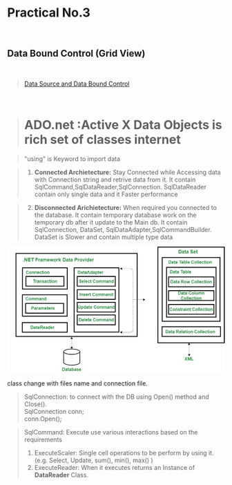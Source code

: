 # Practical No.3
<br/>

## Data Bound Control (Grid View) 
<br/>

> <a href ="#">Data Source and Data Bound Control </a>
<br/>

> # ADO.net :Active X Data Objects is rich set of classes internet <br/>

> "using" is Keyword to import data <br/>

> 1. <b>Connected Archietecture:</b> Stay Connected while Accessing data with Connection string and retrive data from it. It contain SqlCommand,SqlDataReader,SqlConnection. SqlDataReader contain only single data and it Faster performance<br/>

> 2. <b>Disconnected Arichietecture:</b> When required you connected to the database. It contain temporary database work on the temporary db after it update to the Main db. It contain SqlConnection, DataSet, SqlDataAdapter,SqlCommandBuilder. DataSet is Slower and contain multiple type data<br/>

<img src="ADO.png">
</img>

class change with files name and connection file.

> SqlConnection: to connect with the DB using Open() method and Close().<br/>
> SqlConnection conn;<br/>
> conn.Open(); <br/>

> SqlCommand: Execute use various interactions based on the requirements <br/>
> 1. ExecuteScaler: Single cell operations to be perform by using it.(e.g. Select, Update, sum(), min(), max() )<br/>
> 2. ExecuteReader: When it executes returns an Instance of <b>DataReader</b> Class.<br/>
